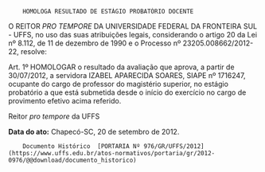         HOMOLOGA RESULTADO DE ESTÁGIO PROBATÓRIO DOCENTE  

O REITOR *PRO TEMPORE* DA UNIVERSIDADE FEDERAL DA FRONTEIRA SUL - UFFS, no uso das suas atribuições legais, considerando o artigo 20 da Lei nº 8.112, de 11 de dezembro de 1990 e o Processo nº 23205.008662/2012-22, resolve:

 Art. 1º HOMOLOGAR o resultado da avaliação que aprova, a partir de 30/07/2012, a servidora IZABEL APARECIDA SOARES, SIAPE nº 1716247, ocupante do cargo de professor do magistério superior, no estágio probatório a que está submetida desde o início do exercício no cargo de provimento efetivo acima referido.

 Reitor *pro tempore* da UFFS

  

   **Data do ato:** Chapecó-SC, 20 de setembro de 2012.   
 

        Documento Histórico  [PORTARIA Nº 976/GR/UFFS/2012](https://www.uffs.edu.br/atos-normativos/portaria/gr/2012-0976/@@download/documento_historico)     
      